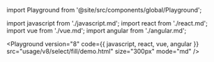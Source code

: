 import Playground from '@site/src/components/global/Playground';

import javascript from './javascript.md';
import react from './react.md';
import vue from './vue.md';
import angular from './angular.md';

<Playground
  version="8"
  code={{ javascript, react, vue, angular }}
  src="usage/v8/select/fill/demo.html"
  size="300px"
  mode="md"
/>
